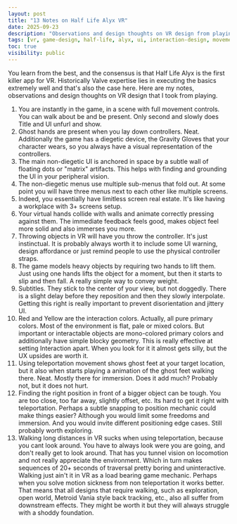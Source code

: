 ```yaml
---
layout: post
title: "13 Notes on Half Life Alyx VR"
date: 2025-09-23
description: "Observations and design thoughts on VR design from playing Half Life Alyx. Notes on UI, interaction design, movement, and VR-specific game mechanics."
tags: [vr, game-design, half-life, alyx, ui, interaction-design, movement]
toc: true
visibility: public
---
```


You learn from the best, and the consensus is that Half Life Alyx is the first killer app for VR. Historically Valve expertise lies in executing the basics extremely well and that's also the case here.
Here are my notes, observations and design thoughts on VR design that I took from playing.

1. You are instantly in the game, in a scene with full movement controls. You can walk about be and be present. Only second and slowly does Title and UI unfurl and show.
2. Ghost hands are present when you lay down controllers. Neat. Additionally the game has a diegetic device, the Gravity Gloves that your character wears, so you always have a visual representation of the controllers.
3. The main non-diegetic UI is anchored in space by a subtle wall of floating dots or "matrix" artifacts. This helps with finding and grounding the UI in your peripheral vision.
4. The non-diegetic menus use multiple sub-menus that fold out. At some point you will have three menus next to each other like multiple screens. 
5. Indeed, you essentially have limitless screen real estate. It's like having a workplace with 3+ screens setup.
6. Your virtual hands collide with walls and animate correctly pressing against them. The immediate feedback feels good, makes object feel more solid and also immerses you more.
7. Throwing objects in VR will have you throw the controller. It's just instinctual. It is probably always worth it to include some UI warning, design affordance or just remind people to use the physical controller straps.
8. The game models heavy objects by requiring two hands to lift them. Just using one hands lifts the object for a moment, but then it starts to slip and then fall. A really simple way to convey weight.
9. Subtitles. They stick to the center of your view, but not doggedly. There is a slight delay before they reposition and then they slowly interpolate. Getting this right is really important to prevent disorientation and jittery UI.
10. Red and Yellow are the interaction colors. Actually, all pure primary colors. Most of the environment is flat, pale or mixed colors. But important or interactable objects are mono-colored primary colors and additionally have simple blocky geometry.
    This is really effective at setting Interaction apart. When you look for it it almost gets silly, but the UX upsides are worth it.
11. Using teleportation movement shows ghost feet at your target location, but it also when starts playing a animation of the ghost feet walking there. Neat.
    Mostly there for immersion. Does it add much? Probably not, but it does not hurt.
12. Finding the right position in front of a bigger object can be tough. You are too close, too far away, slightly offset, etc. Its hard to get it right with teleportation.
    Perhaps a subtle snapping to position mechanic could make things easier? Although you would limit some freedoms and immersion. And you would invite different positioning edge cases. Still probably worth exploring.
13. Walking long distances in VR sucks when using teleportation, because you cant look around. You have to always look were you are going, and don't really get to look around. That has you tunnel vision on locomotion and not really appreciate the environment. Which in turn makes sequences of 20+ seconds of traversal pretty boring and uninteractive.
    Walking just ain't it in VR as a load bearing game mechanic. Perhaps when you solve motion sickness from non teleportation it works better. That means that all designs that require walking, such as exploration, open world, Metroid Vania style back tracking, etc., also all suffer from downstream effects. They might be worth it but they will always struggle with a shoddy foundation.
